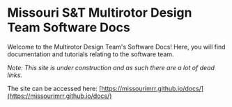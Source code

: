 # Missouri S&T Multirotor Design Team Software Docs

Welcome to the Multirotor Design Team's Software Docs! Here, you will find documentation and tutorials relating to the software team.

*Note: This site is under construction and as such there are a lot of dead links.*

The site can be accessed here: [https://missourimrr.github.io/docs/](https://missourimrr.github.io/docs/)
